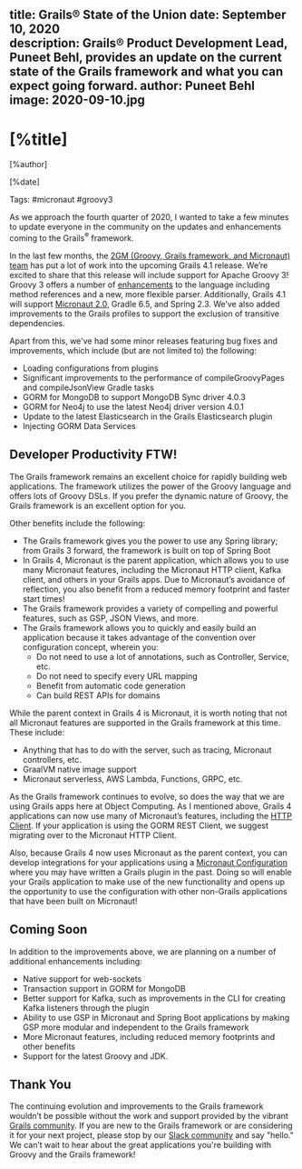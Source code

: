 title: Grails® State of the Union
date: September 10, 2020   
description: Grails® Product Development Lead, Puneet Behl, provides an update on the current state of the Grails framework and what you can expect going forward.
author: Puneet Behl
image: 2020-09-10.jpg   
---

# [%title]

[%author]

[%date] 

Tags: #micronaut #groovy3

As we approach the fourth quarter of 2020, I wanted to take a few minutes to update everyone in the community on the updates and enhancements coming to the Grails<sup>&reg;</sup> framework. 

In the last few months, the [2GM (Groovy, Grails framework, and Micronaut) team](https://objectcomputing.com/products/2gm-team) has put a lot of work into the upcoming Grails 4.1 release. We’re excited to share that this release will include support for Apache Groovy 3! Groovy 3 offers a number of [enhancements](http://groovy-lang.org/releasenotes/groovy-3.0.html) to the language including method references and a new, more flexible parser. Additionally, Grails 4.1 will support [Micronaut 2.0](https://micronaut.io), Gradle 6.5, and Spring 2.3. We’ve also added improvements to the Grails profiles to support the exclusion of transitive dependencies.

Apart from this, we've had some minor releases featuring bug fixes and improvements, which include (but are not limited to) the following: 

- Loading configurations from plugins
- Significant improvements to the performance of compileGroovyPages and compileJsonView Gradle tasks
- GORM for MongoDB to support MongoDB Sync driver 4.0.3
- GORM for Neo4j to use the latest Neo4j driver version 4.0.1
- Update to the latest Elasticsearch in the Grails Elasticsearch plugin
- Injecting GORM Data Services

## Developer Productivity FTW!

The Grails framework remains an excellent choice for rapidly building web applications. The framework utilizes the power of the Groovy language and offers lots of Groovy DSLs. If you prefer the dynamic nature of Groovy, the Grails framework is an excellent option for you.

Other benefits include the following:

- The Grails framework gives you the power to use any Spring library; from Grails 3 forward, the framework is built on top of Spring Boot
- In Grails 4, Micronaut is the parent application, which allows you to use many Micronaut features, including the Micronaut HTTP client, Kafka client, and others in your Grails apps. Due to Micronaut’s avoidance of reflection, you also benefit from a reduced memory footprint and faster start times!
- The Grails framework provides a variety of compelling and powerful features, such as GSP, JSON Views, and more.
- The Grails framework allows you to quickly and easily build an application because it takes advantage of the convention over configuration concept, wherein you:
    - Do not need to use a lot of annotations, such as Controller, Service, etc.
    - Do not need to specify every URL mapping
    - Benefit from automatic code generation
    - Can build REST APIs for domains

While the parent context in Grails 4 is Micronaut, it is worth noting that not all Micronaut features are supported in the Grails framework at this time.  These include:

- Anything that has to do with the server, such as tracing, Micronaut controllers, etc.
- GraalVM native image support
- Micronaut serverless, AWS Lambda, Functions, GRPC, etc.

As the Grails framework continues to evolve, so does the way that we are using Grails apps here at Object Computing. As I mentioned above, Grails 4 applications can now use many of Micronaut’s features, including the [HTTP Client](https://docs.micronaut.io/latest/guide/index.html#httpClient). If your application is using the GORM REST Client, we suggest migrating over to the Micronaut HTTP Client. 

Also, because Grails 4 now uses Micronaut as the parent context, you can develop integrations for your applications using a [Micronaut Configuration](https://docs.micronaut.io/latest/guide/index.html#configurations) where you may have written a Grails plugin in the past. Doing so will enable your Grails application to make use of the new functionality and opens up the opportunity to use the configuration with other non-Grails applications that have been built on Micronaut!

## Coming Soon

In addition to the improvements above, we are planning on a number of additional enhancements including:

- Native support for web-sockets
- Transaction support in GORM for MongoDB
- Better support for Kafka, such as improvements in the CLI for creating Kafka listeners through the plugin
- Ability to use GSP in Micronaut and Spring Boot applications by making GSP more modular and independent to the Grails framework
- More Micronaut features, including reduced memory footprints and other benefits 
- Support for the latest Groovy and JDK.

## Thank You
The continuing evolution and improvements to the Grails framework wouldn’t be possible without the work and support provided by the vibrant [Grails community](https://grails.org/community.html). If you are new to the Grails framework or are considering it for your next project, please stop by our [Slack community](https://slack.grails.org) and say "hello." We can’t wait to hear about the great applications you're building with Groovy and the Grails framework! 
